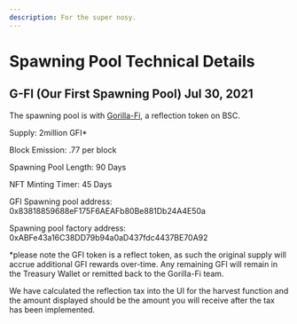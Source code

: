 ```yaml
---
description: For the super nosy.
---
```


# Spawning Pool Technical Details

## G-FI \(Our First Spawning Pool\) Jul 30, 2021

The spawning pool is with [Gorilla-Fi](https://www.gorillafi.com/), a reflection token on BSC. 

Supply: 2million GFI\*

Block Emission: .77 per block

Spawning Pool Length: 90 Days

NFT Minting Timer: 45 Days

GFI Spawning pool address: 0x83818859688eF175F6AEAFb80Be881Db24A4E50a 

Spawning pool factory address: 0xABFe43a16C38DD79b94a0aD437fdc4437BE70A92

\*please note the GFI token is a reflect token, as such the original supply will accrue additional GFI rewards over-time. Any remaining GFI will remain in the Treasury Wallet or remitted back to the Gorilla-Fi team. 

We have calculated the reflection tax into the UI for the harvest function and the amount displayed should be the amount you will receive after the tax has been implemented.



